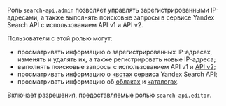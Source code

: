 Роль `search-api.admin` позволяет управлять зарегистрированными IP-адресами, а также выполнять поисковые запросы в сервисе Yandex Search API с использованием API v1 и API v2.

Пользователи с этой ролью могут:
* просматривать информацию о зарегистрированных IP-адресах, изменять и удалять их, а также регистрировать новые IP-адреса;
* выполнять поисковые запросы с использованием API v1 и [API v2](../../search-api/operations/web-search.md);
* просматривать информацию о [квотах](../../search-api/concepts/limits.md#search-api-quotas) сервиса Yandex Search API;
* просматривать информацию об [облаках](../../resource-manager/concepts/resources-hierarchy.md#cloud) и [каталогах](../../resource-manager/concepts/resources-hierarchy.md#folder).

Включает разрешения, предоставляемые ролью `search-api.editor`.
